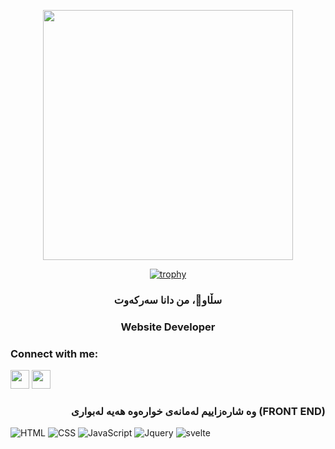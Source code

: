 <p align="center">
<img src="https://media1.giphy.com/media/qgQUggAC3Pfv687qPC/giphy.gif" width="400" />  </p>

<div align="center">
  
[![trophy](https://github-profile-trophy.vercel.app/?username=Dana-Sarkawt)](https://github.com/ryo-ma/github-profile-trophy)

</div>


<h3 align="center", >سڵاو👋، من دانا سەرکەوت</h3>
<h3 align="center" dir="rtl">Website Developer </h3>

### Connect with me:
<a href="https://facebook.com/dana.biotechnology" target="blank"><img src="https://cdn.iconscout.com/icon/free/png-128/facebook-224-498412.png" height="30" width="30" /></a>
<a href="https://instagram.com/dana_biotechnology" target="blank"><img src="https://cdn.iconscout.com/icon/free/png-256/instagram-1868978-1583142.png" height="30" width="30" /></a>

<h3 align="right"><b>وە شارەزاییم لەمانەی خوارەوە هەیە لەبواری (FRONT END)</b></h3>

![HTML](https://img.shields.io/badge/-HTML-000000?style=flat&logo=html5&logoColor=ffffff&labelColor=E34F26)
![CSS](https://img.shields.io/badge/-CSS-000000?style=flat&logo=css3&logoColor=ffffff&labelColor=1572B6)
![JavaScript](https://img.shields.io/badge/-JavaScript-000000?style=flat&logo=javascript)
![Jquery](https://img.shields.io/badge/-Jquery-000000?style=flat&logo=jquery)
![svelte](https://img.shields.io/badge/-svelte-000000?style=flat&logo=svelte&logoColor=ffffff&labelColor=2d7cd1)

